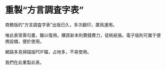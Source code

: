 # 重製“方言調査字表”
商務版的“方言調査字表”出版已久，多次翻印，廣爲運用。

唯此表常需勾畫，難以復用。購買新本則費錢費力，徒耗紙張。電子版則可置于便携設備，便於使用。

網路多見掃描版PDF檔，占地多，不易使用。

我們在此重製此表。

